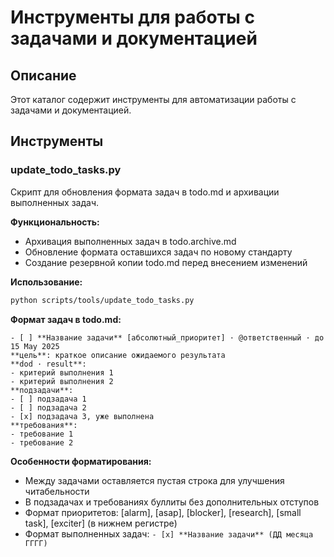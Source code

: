 # Инструменты для работы с задачами и документацией

## Описание

Этот каталог содержит инструменты для автоматизации работы с задачами и документацией.

## Инструменты

### update_todo_tasks.py

Скрипт для обновления формата задач в todo.md и архивации выполненных задач.

**Функциональность:**
- Архивация выполненных задач в todo.archive.md
- Обновление формата оставшихся задач по новому стандарту
- Создание резервной копии todo.md перед внесением изменений

**Использование:**
```bash
python scripts/tools/update_todo_tasks.py
```

**Формат задач в todo.md:**
```
- [ ] **Название задачи** [абсолютный_приоритет] · @ответственный · до 15 May 2025
**цель**: краткое описание ожидаемого результата
**dod · result**: 
- критерий выполнения 1
- критерий выполнения 2
**подзадачи**:
- [ ] подзадача 1
- [ ] подзадача 2
- [x] подзадача 3, уже выполнена
**требования**:
- требование 1
- требование 2
```

**Особенности форматирования:**
- Между задачами оставляется пустая строка для улучшения читабельности
- В подзадачах и требованиях буллиты без дополнительных отступов
- Формат приоритетов: [alarm], [asap], [blocker], [research], [small task], [exciter] (в нижнем регистре)
- Формат выполненных задач: `- [x] **Название задачи** (ДД месяца ГГГГ)`